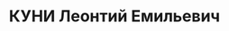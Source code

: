 ---
title: КУНИ Леонтий Емильевич
description: "Род. в 1890 г., Ижевск, русский, образование высшее, б/п, ТИИ, преподаватель\
  \ теоретической механики. Проживал: Томск. \n  Арестован 1 сентября 1936 г. \n \
  \ Приговорен: 28 апреля 1937 г., обв.: троцк. фаш-терр. орг-я. \n  Приговор: расстрел\
  \ Расстрелян 28 апреля 1937 г. Реабилитирован 4 июля 1957 г."
---